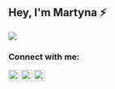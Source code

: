 ## Hey, I'm Martyna ⚡
<img src="https://thelonelytribalist.files.wordpress.com/2015/08/nointernet_dinogame_gif.gif" >

### Connect with me:

[<img align="left" alt="martynamarkiel.com" width="22px" src="https://cdn-icons-png.flaticon.com/512/876/876610.png" />][website]
[<img align="left" alt="Martyna | LinkedIn" width="22px" src="https://cdn-icons-png.flaticon.com/512/1409/1409945.png" />][linkedin]
[<img align="left" alt="Martyna | Instagram" width="22px" src="https://cdn-icons-png.flaticon.com/512/174/174855.png" />][instagram]

[website]: http://www.martynamarkiel.com/
[instagram]: https://instagram.com/mrtn.a
[linkedin]: https://linkedin.com/in/markiel
